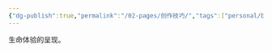 ```yaml
---
{"dg-publish":true,"permalink":"/02-pages/创作技巧/","tags":["personal/blog","哲学/艺术哲学"]}
---
```


生命体验的呈现。
